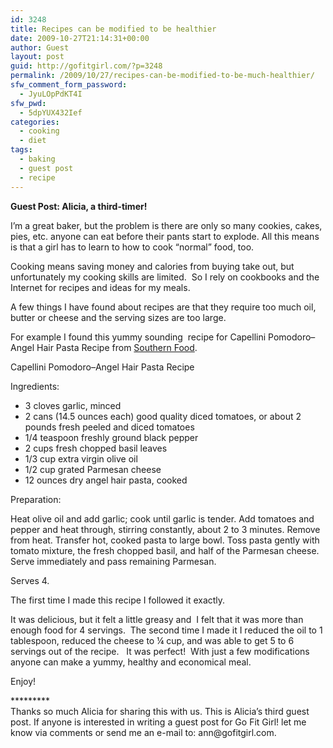 ```yaml
---
id: 3248
title: Recipes can be modified to be healthier
date: 2009-10-27T21:14:31+00:00
author: Guest
layout: post
guid: http://gofitgirl.com/?p=3248
permalink: /2009/10/27/recipes-can-be-modified-to-be-much-healthier/
sfw_comment_form_password:
  - JyuLOpPdKT4I
sfw_pwd:
  - 5dpYUX432Ief
categories:
  - cooking
  - diet
tags:
  - baking
  - guest post
  - recipe
---
```

 **Guest Post: Alicia, a third-timer!**

<p style="text-align: left; ">
  I’m a great baker, but the problem is there are only so many cookies, cakes, pies, etc. anyone can eat before their pants start to explode. All this means is that a girl has to learn to how to cook “normal” food, too.
</p>

<p style="text-align: left; ">
  Cooking means saving money and calories from buying take out, but unfortunately my cooking skills are limited.  So I rely on cookbooks and the Internet for recipes and ideas for my meals.
</p>

<p style="text-align: left; ">
  A few things I have found about recipes are that they require too much oil, butter or cheese and the serving sizes are too large.
</p>

<p style="text-align: left; ">
  For example I found this yummy sounding  recipe for Capellini Pomodoro&#8211;Angel Hair Pasta Recipe from <span style="line-height: 15px;"><a href="http://southernfood.about.com/">Southern Food</a>.</span>
</p>

<p style="text-align: left; ">
  Capellini Pomodoro&#8211;Angel Hair Pasta Recipe
</p>

<p style="text-align: left; ">
  Ingredients:
</p>

<ul style="text-align: left; ">
  <li>
    3 cloves garlic, minced
  </li>
  <li>
    2 cans (14.5 ounces each) good quality diced tomatoes, or about 2 pounds fresh peeled and diced tomatoes
  </li>
  <li>
    1/4 teaspoon freshly ground black pepper
  </li>
  <li>
    2 cups fresh chopped basil leaves
  </li>
  <li>
    1/3 cup extra virgin olive oil
  </li>
  <li>
    1/2 cup grated Parmesan cheese
  </li>
  <li>
    12 ounces dry angel hair pasta, cooked
  </li>
</ul>

<p style="text-align: left; ">
  Preparation:
</p>

<p style="text-align: left; ">
  Heat olive oil and add garlic; cook until garlic is tender. Add tomatoes and pepper and heat through, stirring constantly, about 2 to 3 minutes. Remove from heat. Transfer hot, cooked pasta to large bowl. Toss pasta gently with tomato mixture, the fresh chopped basil, and half of the Parmesan cheese. Serve immediately and pass remaining Parmesan.
</p>

<p style="text-align: left; ">
  Serves 4.
</p>

<p style="text-align: left; ">
  The first time I made this recipe I followed it exactly.
</p>

<p style="text-align: left; ">
  It was delicious, but it felt a little greasy and  I felt that it was more than enough food for 4 servings.  The second time I made it I reduced the oil to 1 tablespoon, reduced the cheese to ¼ cup, and was able to get 5 to 6 servings out of the recipe.   It was perfect!  With just a few modifications anyone can make a yummy, healthy and economical meal.
</p>

<p style="text-align: left; ">
  Enjoy!
</p>

<p style="text-align: left; ">
  *********<br /> Thanks so much Alicia for sharing this with us. This is Alicia&#8217;s third guest post. If anyone is interested in writing a guest post for Go Fit Girl! let me know via comments or send me an e-mail to: ann@gofitgirl.com.
</p>